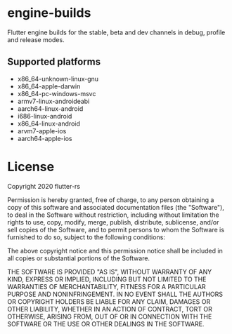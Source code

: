 # engine-builds
Flutter engine builds for the stable, beta and dev channels in debug, profile and release modes.

## Supported platforms
- x86_64-unknown-linux-gnu
- x86_64-apple-darwin
- x86_64-pc-windows-msvc
- armv7-linux-androideabi
- aarch64-linux-android
- i686-linux-android
- x86_64-linux-android
- arvm7-apple-ios
- aarch64-apple-ios

# License
Copyright 2020 flutter-rs

Permission is hereby granted, free of charge, to any person obtaining a copy of
this software and associated documentation files (the "Software"), to deal in
the Software without restriction, including without limitation the rights to
use, copy, modify, merge, publish, distribute, sublicense, and/or sell copies
of the Software, and to permit persons to whom the Software is furnished to do
so, subject to the following conditions:

The above copyright notice and this permission notice shall be included in all
copies or substantial portions of the Software.

THE SOFTWARE IS PROVIDED "AS IS", WITHOUT WARRANTY OF ANY KIND, EXPRESS OR
IMPLIED, INCLUDING BUT NOT LIMITED TO THE WARRANTIES OF MERCHANTABILITY,
FITNESS FOR A PARTICULAR PURPOSE AND NONINFRINGEMENT. IN NO EVENT SHALL THE
AUTHORS OR COPYRIGHT HOLDERS BE LIABLE FOR ANY CLAIM, DAMAGES OR OTHER
LIABILITY, WHETHER IN AN ACTION OF CONTRACT, TORT OR OTHERWISE, ARISING FROM,
OUT OF OR IN CONNECTION WITH THE SOFTWARE OR THE USE OR OTHER DEALINGS IN THE
SOFTWARE.
